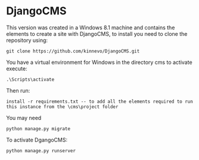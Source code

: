 # DjangoCMS

This version was created in a Windows 8.1 machine and contains the elements to create a site with DjangoCMS, to install you need to clone the repository using:

```
git clone https://github.com/kinnevo/DjangoCMS.git
```

You have a virtual environment for Windows in the directory cms
to activate execute:

```
.\Scripts\activate
```

Then run:

```
install -r requirements.txt -- to add all the elements required to run this instance from the \cms\project folder
```

You may need
```
python manage.py migrate
```

To activate DgangoCMS:
```
python manage.py runserver
```

